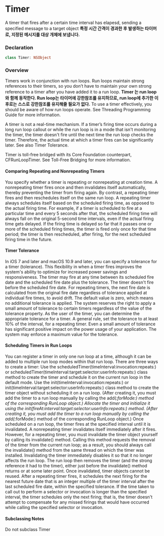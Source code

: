 
# Timer
A timer that fires after a certain time interval has elapesd, sending a specified message to a target object
**특정 시간 간격이 경과한 후 발생하는 타이머로, 지정된 메시지를 대상 개체에 보냅니다.**

### Declaration
```swift
class Timer: NSObject
```

### Overview
Timers work in conjunction with run loops. Run loops maintain strong references to their timers, so you don’t have to maintain your own strong reference to a timer after you have added it to a run loop.
**Timer 는 run loop와 함께 동작한다. Run loop는 타이머에 강한참조를 유지하므로, run loop에 추가한 이후로는 스스로 강한참조를 유지해줄 필요가 없다.**
To use a timer effectively, you should be aware of how run loops operate. See Threading Programming Guide for more information.

A timer is not a real-time mechanism. If a timer’s firing time occurs during a long run loop callout or while the run loop is in a mode that isn't monitoring the timer, the timer doesn't fire until the next time the run loop checks the timer. Therefore, the actual time at which a timer fires can be significantly later. See also Timer Tolerance.

Timer is toll-free bridged with its Core Foundation counterpart, CFRunLoopTimer. See Toll-Free Bridging for more information.

#### Comparing Repeating and Nonrepeating Timers
You specify whether a timer is repeating or nonrepeating at creation time. A nonrepeating timer fires once and then invalidates itself automatically, thereby preventing the timer from firing again. By contrast, a repeating timer fires and then reschedules itself on the same run loop. A repeating timer always schedules itself based on the scheduled firing time, as opposed to the actual firing time. For example, if a timer is scheduled to fire at a particular time and every 5 seconds after that, the scheduled firing time will always fall on the original 5-second time intervals, even if the actual firing time gets delayed. If the firing time is delayed so far that it passes one or more of the scheduled firing times, the timer is fired only once for that time period; the timer is then rescheduled, after firing, for the next scheduled firing time in the future.
#### Timer Tolerance
In iOS 7 and later and macOS 10.9 and later, you can specify a tolerance for a timer (tolerance). This flexibility in when a timer fires improves the system's ability to optimize for increased power savings and responsiveness. The timer may fire at any time between its scheduled fire date and the scheduled fire date plus the tolerance. The timer doesn't fire before the scheduled fire date. For repeating timers, the next fire date is calculated from the original fire date regardless of tolerance applied at individual fire times, to avoid drift. The default value is zero, which means no additional tolerance is applied. The system reserves the right to apply a small amount of tolerance to certain timers regardless of the value of the tolerance property.
As the user of the timer, you can determine the appropriate tolerance for a timer. A general rule, set the tolerance to at least 10% of the interval, for a repeating timer. Even a small amount of tolerance has significant positive impact on the power usage of your application. The system may enforce a maximum value for the tolerance.

#### Scheduling Timers in Run Loops

You can register a timer in only one run loop at a time, although it can be added to multiple run loop modes within that run loop. There are three ways to create a timer:
Use the scheduledTimer(timeInterval:invocation:repeats:) or scheduledTimer(timeInterval:target:selector:userInfo:repeats:) class method to create the timer and schedule it on the current run loop in the default mode.
Use the init(timeInterval:invocation:repeats:) or init(timeInterval:target:selector:userInfo:repeats:) class method to create the timer object without scheduling it on a run loop. (After creating it, you must add the timer to a run loop manually by calling the add(_:forMode:) method of the corresponding RunLoop object.)
Allocate the timer and initialize it using the init(fireAt:interval:target:selector:userInfo:repeats:) method. (After creating it, you must add the timer to a run loop manually by calling the add(_:forMode:) method of the corresponding RunLoop object.)
Once scheduled on a run loop, the timer fires at the specified interval until it is invalidated. A nonrepeating timer invalidates itself immediately after it fires. However, for a repeating timer, you must invalidate the timer object yourself by calling its invalidate() method. Calling this method requests the removal of the timer from the current run loop; as a result, you should always call the invalidate() method from the same thread on which the timer was installed. Invalidating the timer immediately disables it so that it no longer affects the run loop. The run loop then removes the timer (and the strong reference it had to the timer), either just before the invalidate() method returns or at some later point. Once invalidated, timer objects cannot be reused.
After a repeating timer fires, it schedules the next firing for the nearest future date that is an integer multiple of the timer interval after the last scheduled fire date, within the specified tolerance. If the time taken to call out to perform a selector or invocation is longer than the specified interval, the timer schedules only the next firing; that is, the timer doesn't attempt to compensate for any missed firings that would have occurred while calling the specified selector or invocation.

#### Subclassing Notes
Do not subclass Timer
